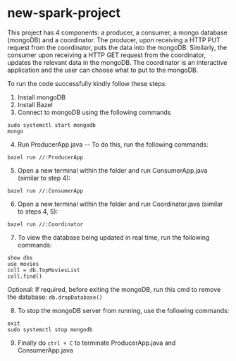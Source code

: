 # new-spark-project

This project has 4 components: a producer, a consumer, a mongo database (mongoDB) and a coordinator. The producer, upon receiving a HTTP PUT request from the coordinator, puts the data into the mongoDB. Similarly, the consumer upon receiving a HTTP GET request from the coordinator, updates the relevant data in the mongoDB. The coordinator is an interactive application and the user can choose what to put to the mongoDB.

To run the code successfully kindly follow these steps:
1. Install mongoDB
2. Install Bazel
3. Connect to mongoDB using the following commands
```
sudo systemctl start mongodb
mongo
```
4. Run ProducerApp.java -- To do this, run the following commands: 
```
bazel run //:ProducerApp
```
5. Open a new terminal within the folder and run ConsumerApp.java (similar to step 4): 
```
bazel run //:ConsumerApp
```
6. Open a new terminal within the folder and run Coordinator.java (similar to steps 4, 5):
```
bazel run //:Coordinator
```
7. To view the database being updated in real time, run the following commands:
```
show dbs
use movies
coll = db.TopMoviesList
coll.find()
```
Optional: If required, before exiting the mongoDB, run this cmd to remove the database: `db.dropDatabase()`

8. To stop the mongoDB server from running, use the following commands: 
```
exit
sudo systemctl stop mongodb
``` 
9. Finally do `ctrl + C` to terminate ProducerApp.java and ConsumerApp.java 
